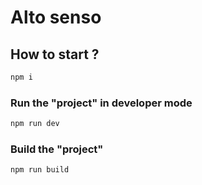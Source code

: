 # Alto senso

## How to start ?

```sh
npm i
```

### Run the "project" in developer mode

```sh
npm run dev
```

### Build the "project"

```sh
npm run build
```
